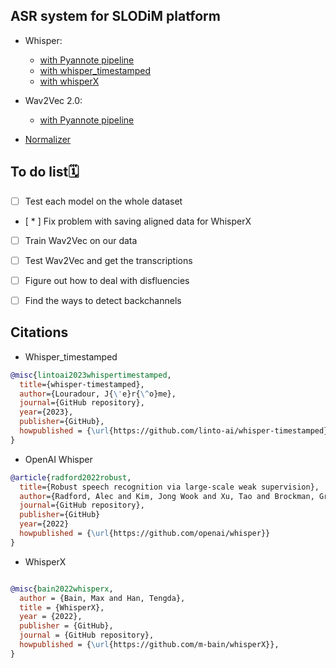 ## ASR system for SLODiM platform

- Whisper:
  - [with Pyannote pipeline](whisper_pyannote.py)
  - [with whisper_timestamped](whisper_ts_norm.py)
  - [with whisperX](whisperx_norm.py)

- Wav2Vec 2.0:
  - [with Pyannote pipeline](wav2vec_pyannote.py)

- [Normalizer](normalizer.py)

<h2 align="left" id="To do list"> To do list🗓</h2>

* [ ] Test each model on the whole dataset

* [ * ] Fix problem with saving aligned data for WhisperX

* [ ] Train Wav2Vec on our data

* [ ] Test Wav2Vec and get the transcriptions

* [ ] Figure out how to deal with disfluencies

* [ ] Find the ways to detect backchannels



## Citations

- Whisper_timestamped

```bibtex
@misc{lintoai2023whispertimestamped,
  title={whisper-timestamped},
  author={Louradour, J{\'e}r{\^o}me},
  journal={GitHub repository},
  year={2023},
  publisher={GitHub},
  howpublished = {\url{https://github.com/linto-ai/whisper-timestamped}}
}
```

- OpenAI Whisper

```bibtex
@article{radford2022robust,
  title={Robust speech recognition via large-scale weak supervision},
  author={Radford, Alec and Kim, Jong Wook and Xu, Tao and Brockman, Greg and McLeavey, Christine and Sutskever, Ilya},
  journal={GitHub repository},
  publisher={GitHub}
  year={2022}
  howpublished = {\url{https://github.com/openai/whisper}}
}
```

- WhisperX

```bibtex

@misc{bain2022whisperx,
  author = {Bain, Max and Han, Tengda},
  title = {WhisperX},
  year = {2022},
  publisher = {GitHub},
  journal = {GitHub repository},
  howpublished = {\url{https://github.com/m-bain/whisperX}},
}
```
